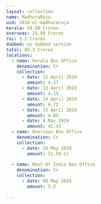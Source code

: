 ```yaml
---
layout: collection
name: MadhuraRaja
uid: 2018-ml-madhuraraja
kerala: 58.60 Crores
overseas: 21.50 Crores
roi: 5.2 Crores
dubbed: no dubbed version
total: 85.3 Crores
locations:
  - name: Kerala Box Office
    denomination: Cr
    collection:
      - date: 12 April 2019
        amount: 4.27
      - date: 13 April 2019
        amount: 4.15
      - date: 14 April 2019
        amount: 4.72
      - date: 15 April 2019
        amount: 4.03
      - date: 8 May 2019
        amount: 41.43
  - name: Overseas Box Office 
    denomination: Cr
    collection:
      - date: 10 May 2019
        amount: 21.50 Cr
      
  - name: Rest Of India Box Office 
    denomination: Cr
    collection:
      - date: 08 May 2019
        amount: 5.2
      
---
```

